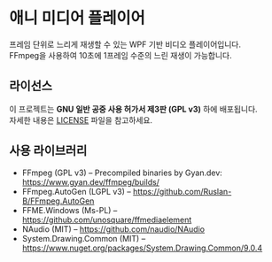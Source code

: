 ﻿# 애니 미디어 플레이어

프레임 단위로 느리게 재생할 수 있는 WPF 기반 비디오 플레이어입니다.  
FFmpeg을 사용하여 10초에 1프레임 수준의 느린 재생이 가능합니다.

## 라이선스

이 프로젝트는 **GNU 일반 공중 사용 허가서 제3판 (GPL v3)** 하에 배포됩니다.  
자세한 내용은 [LICENSE](LICENSE) 파일을 참고하세요.

## 사용 라이브러리

- FFmpeg (GPL v3) – Precompiled binaries by Gyan.dev: https://www.gyan.dev/ffmpeg/builds/
- FFmpeg.AutoGen (LGPL v3) – https://github.com/Ruslan-B/FFmpeg.AutoGen
- FFME.Windows (Ms-PL) – https://github.com/unosquare/ffmediaelement
- NAudio (MIT) – https://github.com/naudio/NAudio
- System.Drawing.Common (MIT) – https://www.nuget.org/packages/System.Drawing.Common/9.0.4